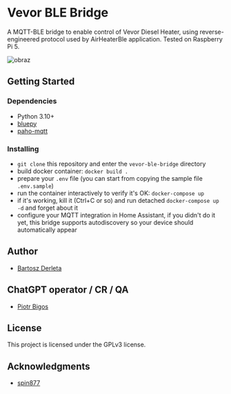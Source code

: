 # Vevor BLE Bridge

A MQTT-BLE bridge to enable control of Vevor Diesel Heater, using reverse-engineered protocol used by AirHeaterBle application. Tested on Raspberry Pi 5.

![obraz](https://github.com/bderleta/vevor-ble-bridge/assets/4968080/307599a9-bbd1-4864-b016-e079e434a8c6)

## Getting Started

### Dependencies

* Python 3.10+
* [bluepy](https://github.com/IanHarvey/bluepy)
* [paho-mqtt](https://pypi.org/project/paho-mqtt/)

### Installing

* `git clone` this repository and enter the `vevor-ble-bridge` directory
* build docker container: `docker build .`
* prepare your `.env` file (you can start from copying the sample file `.env.sample`)
* run the container interactively to verify it's OK: `docker-compose up`
* if it's working, kill it (Ctrl+C or so) and run detached `docker-compose up -d` and forget about it
* configure your MQTT integration in Home Assistant, if you didn't do it yet, this bridge supports autodiscovery so your device should automatically appear

## Author

* [Bartosz Derleta](https://github.com/bderleta)

## ChatGPT operator / CR / QA

* [Piotr Bigos](https://github.com/piobig2871)

## License

This project is licensed under the GPLv3 license.

## Acknowledgments

* [spin877](https://github.com/spin877/Bruciatore_BLE)
